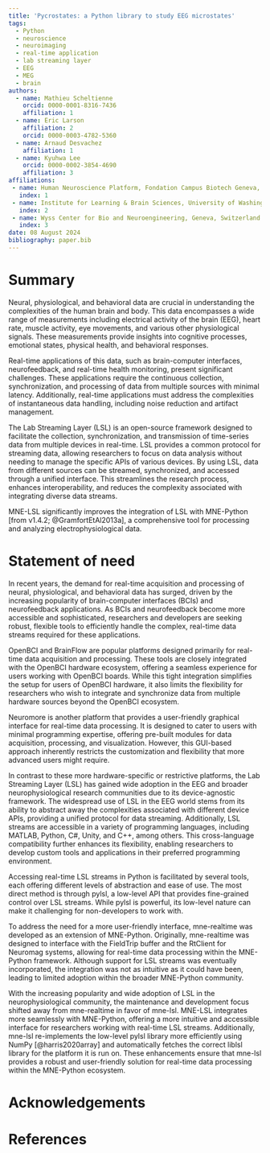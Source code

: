 ```yaml
---
title: 'Pycrostates: a Python library to study EEG microstates'
tags:
  - Python
  - neuroscience
  - neuroimaging
  - real-time application
  - lab streaming layer
  - EEG
  - MEG
  - brain
authors:
  - name: Mathieu Scheltienne
    orcid: 0000-0001-8316-7436
    affiliation: 1
  - name: Eric Larson
    affiliation: 2
    orcid: 0000-0003-4782-5360
  - name: Arnaud Desvachez
    affiliation: 1
  - name: Kyuhwa Lee
    orcid: 0000-0002-3854-4690
    affiliation: 3
affiliations:
 - name: Human Neuroscience Platform, Fondation Campus Biotech Geneva, Geneva, Switzerland
   index: 1
 - name: Institute for Learning & Brain Sciences, University of Washington, Seattle, WA, USA
   index: 2
 - name: Wyss Center for Bio and Neuroengineering, Geneva, Switzerland
   index: 3
date: 08 August 2024
bibliography: paper.bib
---
```


# Summary

Neural, physiological, and behavioral data are crucial in understanding the complexities
of the human brain and body. This data encompasses a wide range of measurements
including electrical activity of the brain (EEG), heart rate, muscle activity,
eye movements, and various other physiological signals. These measurements provide
insights into cognitive processes, emotional states, physical health, and behavioral
responses.

Real-time applications of this data, such as brain-computer interfaces, neurofeedback,
and real-time health monitoring, present significant challenges. These applications
require the continuous collection, synchronization, and processing of data from multiple
sources with minimal latency. Additionally, real-time applications must address the
complexities of instantaneous data handling, including noise reduction and artifact
management.

The Lab Streaming Layer (LSL) is an open-source framework designed to facilitate the
collection, synchronization, and transmission of time-series data from multiple devices
in real-time. LSL provides a common protocol for streaming data, allowing researchers to
focus on data analysis without needing to manage the specific APIs of various devices.
By using LSL, data from different sources can be streamed, synchronized, and accessed
through a unified interface. This streamlines the research process, enhances
interoperability, and reduces the complexity associated with integrating diverse data
streams.

MNE-LSL significantly improves the integration of LSL with MNE-Python [from v1.4.2; @GramfortEtAl2013a], a comprehensive tool for processing and analyzing
electrophysiological data.

# Statement of need

In recent years, the demand for real-time acquisition and processing of neural, physiological, and behavioral data has surged, driven by the increasing popularity of brain-computer interfaces (BCIs) and neurofeedback applications. As BCIs and
neurofeedback become more accessible and sophisticated, researchers and developers are seeking robust, flexible tools to efficiently handle the complex, real-time data streams required for these applications.

OpenBCI and BrainFlow are popular platforms designed primarily for real-time data acquisition and processing. These tools are closely integrated with the OpenBCI hardware ecosystem, offering a seamless experience for users working with OpenBCI boards. While this tight integration simplifies the setup for users of OpenBCI hardware, it also
limits the flexibility for researchers who wish to integrate and synchronize data from multiple hardware sources beyond the OpenBCI ecosystem.

Neuromore is another platform that provides a user-friendly graphical interface for real-time data processing. It is designed to cater to users with minimal programming expertise, offering pre-built modules for data acquisition, processing, and
visualization. However, this GUI-based approach inherently restricts the customization
and flexibility that more advanced users might require.

In contrast to these more hardware-specific or restrictive platforms, the Lab Streaming Layer (LSL) has gained wide adoption in the EEG and broader neurophysiological research communities due to its device-agnostic framework. The widespread use of LSL in the EEG world stems from its ability to abstract away the complexities associated with different device APIs, providing a unified protocol for data streaming. Additionally, LSL streams are accessible in a variety of programming languages, including MATLAB, Python, C#,
Unity, and C++, among others. This cross-language compatibility further enhances its flexibility, enabling researchers to develop custom tools and applications in their preferred programming environment.

Accessing real-time LSL streams in Python is facilitated by several tools, each offering different levels of abstraction and ease of use. The most direct method is through
pylsl, a low-level API that provides fine-grained control over LSL streams. While pylsl
is powerful, its low-level nature can make it challenging for non-developers to work
with.

To address the need for a more user-friendly interface, mne-realtime was developed as an extension of MNE-Python. Originally, mne-realtime was designed to interface with the FieldTrip buffer and the RtClient for Neuromag systems, allowing for real-time data processing within the MNE-Python framework. Although support for LSL streams was eventually incorporated, the integration was not as intuitive as it could have been, leading to limited adoption within the broader MNE-Python community.

With the increasing popularity and wide adoption of LSL in the neurophysiological community, the maintenance and development focus shifted away from mne-realtime in favor of mne-lsl. MNE-LSL integrates more seamlessly with MNE-Python, offering a more
intuitive and accessible interface for researchers working with real-time LSL streams. Additionally, mne-lsl re-implements the low-level pylsl library more efficiently using NumPy [@harris2020array] and automatically fetches the correct liblsl library for the platform it is run on. These enhancements ensure that mne-lsl provides a robust and user-friendly solution for real-time data processing within the MNE-Python ecosystem.

# Acknowledgements



# References
